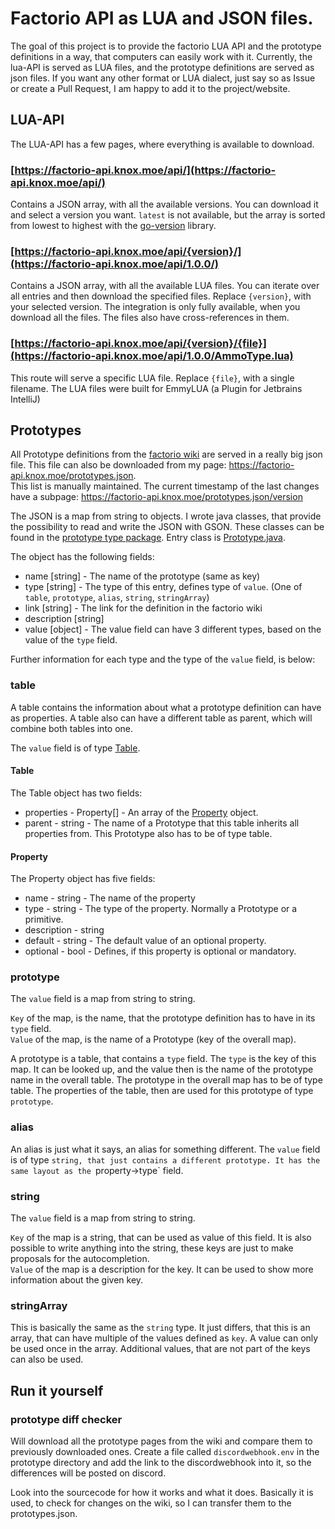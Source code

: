 # Factorio API as LUA and JSON files.

The goal of this project is to provide the factorio LUA API and the prototype definitions in a way, that computers can easily work with it.
Currently, the lua-API is served as LUA files, and the prototype definitions are served as json files. If you want any other format or LUA dialect, just say so as Issue or create a Pull Request, I am happy to add it to the project/website.

## LUA-API
The LUA-API has a few pages, where everything is available to download.

### [https://factorio-api.knox.moe/api/](https://factorio-api.knox.moe/api/)
Contains a JSON array, with all the available versions. You can download it and select a version you want.
`latest` is not available, but the array is sorted from lowest to highest with the [go-version](http://github.com/hashicorp/go-version) library.

### [https://factorio-api.knox.moe/api/{version}/](https://factorio-api.knox.moe/api/1.0.0/)
Contains a JSON array, with all the available LUA files. You can iterate over all entries and then download the specified files. 
Replace `{version}`, with your selected version.
The integration is only fully available, when you download all the files. The files also have cross-references in them.

### [https://factorio-api.knox.moe/api/{version}/{file}](https://factorio-api.knox.moe/api/1.0.0/AmmoType.lua)
This route will serve a specific LUA file. Replace `{file}`, with a single filename.
The LUA files were built for EmmyLUA (a Plugin for Jetbrains IntelliJ)

## Prototypes
All Prototype definitions from the [factorio wiki](https://wiki.factorio.com/Prototype_definitions) are served in a really big json file.
This file can also be downloaded from my page: https://factorio-api.knox.moe/prototypes.json.  
This list is manually maintained. The current timestamp of the last changes have a subpage: https://factorio-api.knox.moe/prototypes.json/version

The JSON is a map from string to objects.
I wrote java classes, that provide the possibility to read and write the JSON with GSON.
These classes can be found in the [prototype type package](parser/prototype/src/main/java/moe/knox/prototype/types).
Entry class is [Prototype.java](parser/prototype/src/main/java/moe/knox/prototype/types/Prototype.java).

The object has the following fields:
- name [string] - The name of the prototype (same as key)
- type [string] - The type of this entry, defines type of `value`. (One of `table`, `prototype`, `alias`, `string`, `stringArray`)
- link [string] - The link for the definition in the factorio wiki
- description [string]
- value [object] - The value field can have 3 different types, based on the value of the `type` field.

Further information for each type and the type of the `value` field, is below:

### table
A table contains the information about what a prototype definition can have as properties.
A table also can have a different table as parent, which will combine both tables into one.

The `value` field is of type [Table](parser/prototype/src/main/java/moe/knox/prototype/types/Table.java).

#### Table 
The Table object has two fields:
- properties - Property[] - An array of the [Property](parser/prototype/src/main/java/moe/knox/prototype/types/Property.java) object.
- parent - string - The name of a Prototype that this table inherits all properties from. This Prototype also has to be of type table.

#### Property
The Property object has five fields:
- name - string - The name of the property
- type - string - The type of the property. Normally a Prototype or a primitive.
- description - string
- default - string - The default value of an optional property.
- optional - bool - Defines, if this property is optional or mandatory.

### prototype
The `value` field is a map from string to string.

`Key` of the map, is the name, that the prototype definition has to have in its `type` field.  
`Value` of the map, is the name of a Prototype (key of the overall map).

A prototype is a table, that contains a `type` field. The `type` is the key of this map.
It can be looked up, and the value then is the name of the prototype name in the overall table.
The prototype in the overall map has to be of type table. The properties of the table, then are used for this prototype of type `prototype`.

### alias
An alias is just what it says, an alias for something different. The `value` field is of type `string, that just contains a different prototype.
It has the same layout as the `property->type` field. 

### string
The `value` field is a map from string to string.

`Key` of the map is a string, that can be used as value of this field. It is also possible to write anything into the string, these keys are just to make proposals for the autocompletion.  
`Value` of the map is a description for the key. It can be used to show more information about the given key.

### stringArray
This is basically the same as the `string` type. It just differs, that this is an array, that can have multiple of the values defined as `key`. A value can only be used once in the array.
Additional values, that are not part of the keys can also be used.

## Run it yourself
### prototype diff checker
Will download all the prototype pages from the wiki and compare them to previously downloaded ones.
Create a file called `discordwebhook.env` in the prototype directory and add the link to the discordwebhook into it, so the differences will be posted on discord.

Look into the sourcecode for how it works and what it does. Basically it is used, to check for changes on the wiki, so I can transfer them to the prototypes.json.
